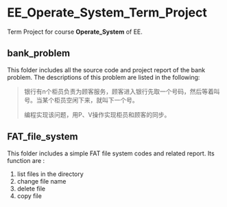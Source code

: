 # EE_Operate_System_Term_Project
Term Project for course **Operate_System** of EE.



## bank_problem

This folder includes all the source code and project report of the bank problem. The descriptions of this problem are listed in the following:

> 银行有n个柜员负责为顾客服务，顾客进入银行先取一个号码，然后等着叫号。当某个柜员空闲下来，就叫下一个号。
>
> 编程实现该问题，用P、V操作实现柜员和顾客的同步。



## FAT_file_system

This folder includes a simple FAT file system codes and related report. Its function are :

1. list files in the directory
2. change file name
3. delete file
4. copy file

